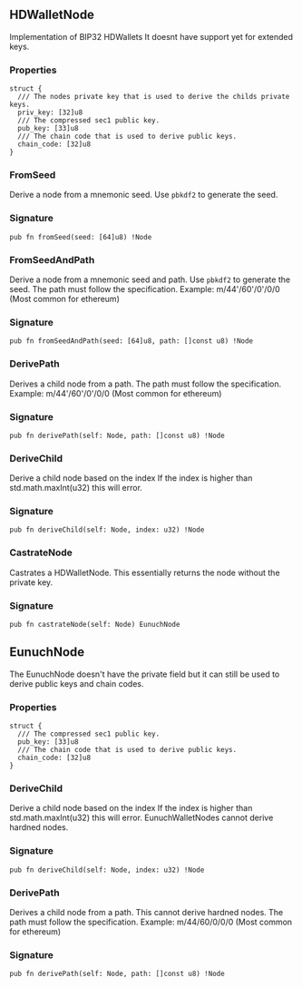 ## HDWalletNode

Implementation of BIP32 HDWallets
It doesnt have support yet for extended keys.

### Properties

```zig
struct {
  /// The nodes private key that is used to derive the childs private keys.
  priv_key: [32]u8
  /// The compressed sec1 public key.
  pub_key: [33]u8
  /// The chain code that is used to derive public keys.
  chain_code: [32]u8
}
```

### FromSeed
Derive a node from a mnemonic seed. Use `pbkdf2` to generate the seed.

### Signature

```zig
pub fn fromSeed(seed: [64]u8) !Node
```

### FromSeedAndPath
Derive a node from a mnemonic seed and path. Use `pbkdf2` to generate the seed.
The path must follow the specification. Example: m/44'/60'/0'/0/0 (Most common for ethereum)

### Signature

```zig
pub fn fromSeedAndPath(seed: [64]u8, path: []const u8) !Node
```

### DerivePath
Derives a child node from a path.
The path must follow the specification. Example: m/44'/60'/0'/0/0 (Most common for ethereum)

### Signature

```zig
pub fn derivePath(self: Node, path: []const u8) !Node
```

### DeriveChild
Derive a child node based on the index
If the index is higher than std.math.maxInt(u32) this will error.

### Signature

```zig
pub fn deriveChild(self: Node, index: u32) !Node
```

### CastrateNode
Castrates a HDWalletNode. This essentially returns the node without the private key.

### Signature

```zig
pub fn castrateNode(self: Node) EunuchNode
```

## EunuchNode

The EunuchNode doesn't have the private field but it
can still be used to derive public keys and chain codes.

### Properties

```zig
struct {
  /// The compressed sec1 public key.
  pub_key: [33]u8
  /// The chain code that is used to derive public keys.
  chain_code: [32]u8
}
```

### DeriveChild
Derive a child node based on the index
If the index is higher than std.math.maxInt(u32) this will error.
EunuchWalletNodes cannot derive hardned nodes.

### Signature

```zig
pub fn deriveChild(self: Node, index: u32) !Node
```

### DerivePath
Derives a child node from a path. This cannot derive hardned nodes.
The path must follow the specification. Example: m/44/60/0/0/0 (Most common for ethereum)

### Signature

```zig
pub fn derivePath(self: Node, path: []const u8) !Node
```

